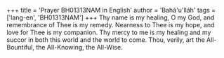 +++
title = 'Prayer BH01313NAM in English'
author = 'Bahá'u'lláh'
tags = ['lang-en', 'BH01313NAM']
+++
Thy name is my healing, O my God, and remembrance of Thee is my remedy.  Nearness to Thee is my hope, and love for Thee is my companion.  Thy mercy to me is my healing and my succor in both this world and the world to come.  Thou, verily, art the All-Bountiful, the All-Knowing, the All-Wise.
